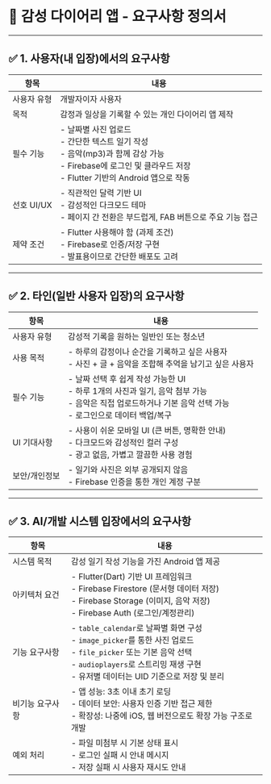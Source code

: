 
# 📄 감성 다이어리 앱 - 요구사항 정의서

---

## ✅ 1. 사용자(내 입장)에서의 요구사항

| 항목 | 내용 |
|------|------|
| 사용자 유형 | 개발자이자 사용자 |
| 목적 | 감정과 일상을 기록할 수 있는 개인 다이어리 앱 제작 |
| 필수 기능 | - 날짜별 사진 업로드<br>- 간단한 텍스트 일기 작성<br>- 음악(mp3)과 함께 감상 가능<br>- Firebase에 로그인 및 클라우드 저장<br>- Flutter 기반의 Android 앱으로 작동 |
| 선호 UI/UX | - 직관적인 달력 기반 UI<br>- 감성적인 다크모드 테마<br>- 페이지 간 전환은 부드럽게, FAB 버튼으로 주요 기능 접근 |
| 제약 조건 | - Flutter 사용해야 함 (과제 조건)<br>- Firebase로 인증/저장 구현<br>- 발표용이므로 간단한 배포도 고려 |

---

## ✅ 2. 타인(일반 사용자 입장)의 요구사항

| 항목 | 내용 |
|------|------|
| 사용자 유형 | 감성적 기록을 원하는 일반인 또는 청소년 |
| 사용 목적 | - 하루의 감정이나 순간을 기록하고 싶은 사용자<br>- 사진 + 글 + 음악을 조합해 추억을 남기고 싶은 사용자 |
| 필수 기능 | - 날짜 선택 후 쉽게 작성 가능한 UI<br>- 하루 1개의 사진과 일기, 음악 첨부 가능<br>- 음악은 직접 업로드하거나 기본 음악 선택 가능<br>- 로그인으로 데이터 백업/복구 |
| UI 기대사항 | - 사용이 쉬운 모바일 UI (큰 버튼, 명확한 안내)<br>- 다크모드와 감성적인 컬러 구성<br>- 광고 없음, 가볍고 깔끔한 사용 경험 |
| 보안/개인정보 | - 일기와 사진은 외부 공개되지 않음<br>- Firebase 인증을 통한 개인 계정 구분 |

---

## ✅ 3. AI/개발 시스템 입장에서의 요구사항

| 항목 | 내용 |
|------|------|
| 시스템 목적 | 감성 일기 작성 기능을 가진 Android 앱 제공 |
| 아키텍처 요건 | - Flutter(Dart) 기반 UI 프레임워크<br>- Firebase Firestore (문서형 데이터 저장)<br>- Firebase Storage (이미지, 음악 저장)<br>- Firebase Auth (로그인/계정관리) |
| 기능 요구사항 | - `table_calendar`로 날짜별 화면 구성<br>- `image_picker`를 통한 사진 업로드<br>- `file_picker` 또는 기본 음악 선택<br>- `audioplayers`로 스트리밍 재생 구현<br>- 유저별 데이터는 UID 기준으로 저장 및 분리 |
| 비기능 요구사항 | - 앱 성능: 3초 이내 초기 로딩<br>- 데이터 보안: 사용자 인증 기반 접근 제한<br>- 확장성: 나중에 iOS, 웹 버전으로도 확장 가능 구조로 개발 |
| 예외 처리 | - 파일 미첨부 시 기본 상태 표시<br>- 로그인 실패 시 안내 메시지<br>- 저장 실패 시 사용자 재시도 안내 |


